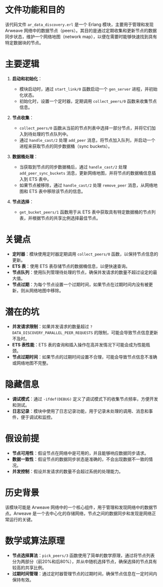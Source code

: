 # 文件功能和目的

该代码文件 `ar_data_discovery.erl` 是一个 Erlang 模块，主要用于管理和发现 Arweave 网络中的数据节点（peers）。其目的是通过定期收集和更新节点的数据同步状态，维护一个网络地图（network map），以便在需要时能够快速找到具有特定数据块的节点。

# 主要逻辑

1. **启动和初始化**：
   - 模块启动时，通过 `start_link/0` 函数启动一个 `gen_server` 进程，并初始化状态。
   - 初始化时，设置一个定时器，定期调用 `collect_peers/0` 函数来收集节点信息。

2. **节点收集**：
   - `collect_peers/0` 函数从当前的节点列表中选择一部分节点，并将它们加入到待处理的节点队列中。
   - 通过 `handle_cast/2` 处理 `add_peer` 消息，将节点加入队列，并启动一个进程来获取节点的同步数据桶（sync buckets）。

3. **数据桶处理**：
   - 当获取到节点的同步数据桶后，通过 `handle_cast/2` 处理 `add_peer_sync_buckets` 消息，更新网络地图，并将节点的数据桶信息插入到 ETS 表中。
   - 如果节点被移除，通过 `handle_cast/2` 处理 `remove_peer` 消息，从网络地图和 ETS 表中移除该节点的信息。

4. **节点选择**：
   - `get_bucket_peers/1` 函数用于从 ETS 表中获取具有特定数据桶的节点列表，并根据节点的共享比例选择最佳节点。

# 关键点

- **定时器**：模块使用定时器定期调用 `collect_peers/0` 函数，以保持节点信息的更新。
- **ETS 表**：使用 ETS 表存储节点的数据桶信息，以便快速查询。
- **节点队列**：使用队列管理待处理的节点，确保并发请求的数量不超过设定的最大值。
- **节点过期**：为每个节点设置一个过期时间，如果节点在过期时间内没有被更新，则从网络地图中移除。

# 潜在的坑

- **并发请求限制**：如果并发请求的数量超过 `?DATA_DISCOVERY_PARALLEL_PEER_REQUESTS` 的限制，可能会导致节点信息更新不及时。
- **ETS 表性能**：ETS 表的查询和插入操作在高并发情况下可能会成为性能瓶颈。
- **节点过期时间**：如果节点的过期时间设置不合理，可能会导致节点信息不准确或网络地图不完整。

# 隐藏信息

- **调试模式**：通过 `-ifdef(DEBUG)` 定义了调试模式下的收集节点频率，方便开发和测试。
- **日志记录**：模块中使用了日志记录功能，用于记录未处理的调用、消息和事件，便于调试和监控。

# 假设前提

- **节点可用性**：假设节点在网络中是可用的，并且能够响应数据同步请求。
- **数据一致性**：假设节点的数据同步状态是准确的，不会出现数据不一致的情况。
- **并发控制**：假设并发请求的数量不会超过系统的处理能力。

# 历史背景

该模块可能是 Arweave 网络中的一个核心组件，用于管理和发现网络中的数据节点。Arweave 是一个去中心化的存储网络，节点之间的数据同步和发现是网络正常运行的关键。

# 数学或算法原理

- **节点选择算法**：`pick_peers/3` 函数使用了简单的数学原理，通过将节点列表分为两部分（前20%和后80%），并从中随机选择节点，确保选择的节点具有较高的共享比例。
- **过期时间管理**：通过定时器管理节点的过期时间，确保节点信息在一定时间内保持有效。
